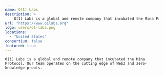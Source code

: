 ```yaml
---
name: O(1) Labs
description: >
    O(1) Labs is a global and remote company that incubated the Mina Protocol. Our team operates on the cutting edge of Web3 and zero-knowledge-proofs.
url: "https://www.o1labs.org"
logo: users/o1-labs.png
locations:
  - "United States"
consortium: false
featured: true
---
```

    O(1) Labs is a global and remote company that incubated the Mina Protocol. Our team operates on the cutting edge of Web3 and zero-knowledge-proofs.
